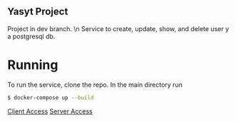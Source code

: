 ## Yasyt Project

Project in dev branch. \n
Service to create, update, show, and delete user y a postgresql db.

# Running

To run the service, clone the repo.
In the main directory run 
```bash
$ docker-compose up --build
```

[Client Access](http://localhost:3006/)
[Server Access](http://localhost:3000/api/docs)

